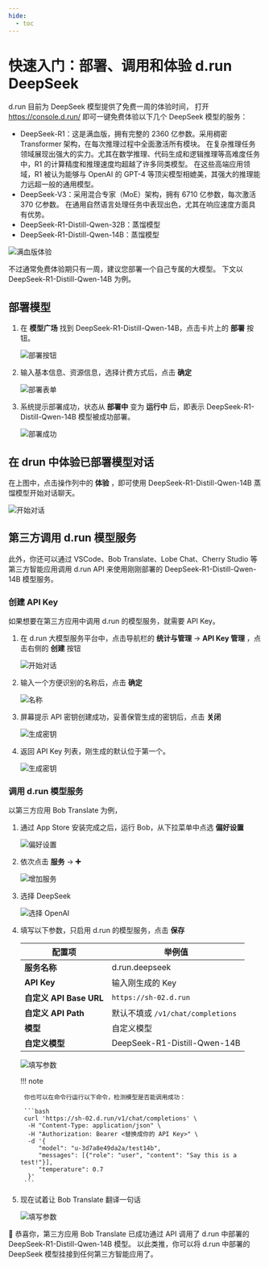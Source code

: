 ```yaml
---
hide:
  - toc
---
```


# 快速入门：部署、调用和体验 d.run DeepSeek

d.run 目前为 DeepSeek 模型提供了免费一周的体验时间，
打开 <https://console.d.run/> 即可一键免费体验以下几个 DeepSeek 模型的服务：

- DeepSeek-R1：这是满血版，拥有完整的 2360 亿参数。采用稠密 Transformer 架构，在每次推理过程中全面激活所有模块。
  在复杂推理任务领域展现出强大的实力。尤其在数学推理、代码生成和逻辑推理等高难度任务中，R1 的计算精度和推理速度均超越了许多同类模型。
  在这些高端应用领域，R1 被认为能够与 OpenAI 的 GPT-4 等顶尖模型相媲美，其强大的推理能力远超一般的通用模型。
- DeepSeek-V3：采用混合专家（MoE）架构，拥有 6710 亿参数，每次激活 370 亿参数。
  在通用自然语言处理任务中表现出色，尤其在响应速度方面具有优势。
- DeepSeek-R1-Distill-Qwen-32B：蒸馏模型
- DeepSeek-R1-Distill-Qwen-14B：蒸馏模型

![满血版体验](./images/deepr1.png)

不过通常免费体验期只有一周，建议您部署一个自己专属的大模型。
下文以 DeepSeek-R1-Distill-Qwen-14B 为例。

## 部署模型

1. 在 **模型广场** 找到 DeepSeek-R1-Distill-Qwen-14B，点击卡片上的 **部署** 按钮。

    ![部署按钮](./images/deep01.png)

1. 输入基本信息、资源信息，选择计费方式后，点击 **确定**

    ![部署表单](./images/deep02.png)

1. 系统提示部署成功，状态从 **部署中** 变为 **运行中** 后，即表示 DeepSeek-R1-Distill-Qwen-14B 模型被成功部署。

    ![部署成功](./images/deep03.png)

## 在 drun 中体验已部署模型对话

在上图中，点击操作列中的 **体验** ，即可使用 DeepSeek-R1-Distill-Qwen-14B 蒸馏模型开始对话聊天。

![开始对话](./images/deep04.png)

## 第三方调用 d.run 模型服务

此外，你还可以通过 VSCode、Bob Translate、Lobe Chat、Cherry Studio 等第三方智能应用调用 d.run API
来使用刚刚部署的 DeepSeek-R1-Distill-Qwen-14B 模型服务。

### 创建 API Key

如果想要在第三方应用中调用 d.run 的模型服务，就需要 API Key。

1. 在 d.run 大模型服务平台中，点击导航栏的 **统计与管理** -> **API Key 管理** ，点击右侧的 **创建** 按钮

    ![开始对话](./images/deep05.png)

1. 输入一个方便识别的名称后，点击 **确定**

    ![名称](./images/deep06.png)

1. 屏幕提示 API 密钥创建成功，妥善保管生成的密钥后，点击 **关闭**

    ![生成密钥](./images/deep07.png)

1. 返回 API Key 列表，刚生成的默认位于第一个。

    ![生成密钥](./images/deep08.png)

### 调用 d.run 模型服务

以第三方应用 Bob Translate 为例，

1. 通过 App Store 安装完成之后，运行 Bob，从下拉菜单中点选 **偏好设置**

    ![偏好设置](./images/deep09.png)

1. 依次点击 **服务** -> **➕**

    ![增加服务](./images/deep10.png)

1. 选择 DeepSeek

    ![选择 OpenAI](./images/deep11.png)

1. 填写以下参数，只启用 d.run 的模型服务，点击 **保存**

    | **配置项** | **举例值** |
    |-----------|----------- |
    | **服务名称** | d.run.deepseek |
    | **API Key** | 输入刚生成的 Key |
    | **自定义 API Base URL** | `https://sh-02.d.run` |
    | **自定义 API Path** | 默认不填或 `/v1/chat/completions` |
    | **模型** | 自定义模型 |
    | **自定义模型** | DeepSeek-R1-Distill-Qwen-14B |

    ![填写参数](./images/deep12.png)

    !!! note

        你也可以在命令行运行以下命令，检测模型是否能调用成功：

        ```bash
        curl 'https://sh-02.d.run/v1/chat/completions' \
         -H "Content-Type: application/json" \
         -H "Authorization: Bearer <替换成你的 API Key>" \
         -d '{
            "model": "u-3d7a8e49da2a/test14b",
            "messages": [{"role": "user", "content": "Say this is a test!"}],
            "temperature": 0.7
         }'
        ```

1. 现在试着让 Bob Translate 翻译一句话

    ![填写参数](./images/deep13.jpeg)

🎉 恭喜你，第三方应用 Bob Translate 已成功通过 API 调用了 d.run 中部署的 DeepSeek-R1-Distill-Qwen-14B 模型。
以此类推，你可以将 d.run 中部署的 DeepSeek 模型挂接到任何第三方智能应用了。
